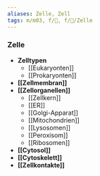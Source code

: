 ```yaml
---
aliases: Zelle, Zell
tags: m/m03, f/🧪, f/🔬/Zelle
---
```

### Zelle
- **Zelltypen**
	- [[Eukaryonten]]
	- [[Prokaryonten]]
- **[[Zellmembran]]**
- **[[Zellorganellen]]**
	- [[Zellkern]]
	- [[ER]]
	- [[Golgi-Apparat]]
	- [[Mitochondrien]]
	- [[Lysosomen]]
	- [[Peroxisom]]
	- [[Ribosomen]]
- **[[Cytosol]]**
- **[[Cytoskelett]]**
- **[[Zellkontakte]]**